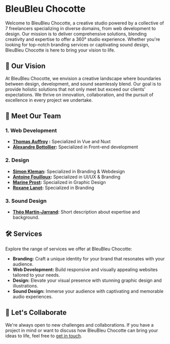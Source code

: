 # BleuBleu Chocotte

Welcome to BleuBleu Chocotte, a creative studio powered by a collective of 7 freelancers specializing in diverse domains, from web development to design. Our mission is to deliver comprehensive solutions, blending creativity and expertise to offer a 360° studio experience. Whether you're looking for top-notch branding services or captivating sound design, BleuBleu Chocotte is here to bring your vision to life.

## 🚀 Our Vision

At BleuBleu Chocotte, we envision a creative landscape where boundaries between design, development, and sound seamlessly blend. Our goal is to provide holistic solutions that not only meet but exceed our clients' expectations. We thrive on innovation, collaboration, and the pursuit of excellence in every project we undertake.

## 👥 Meet Our Team

### 1. Web Development
   - **[Thomas Auffroy](https://github.com/thomas-auffroy) :** Specialized in Vue and Nuxt
   - **[Alexandre Bottollier](https://github.com/alexandre-bottollier):** Specialized in Front-end development 

### 2. Design
   - **[Simon Kleman](https://simonkleman.com):** Specialized in Branding & Webdesign
   - **[Antoine Fouilloux](https://antoinefouilloux.com):** Specialized in UI/UX & Branding
   - **[Marine Prost](https://www.malt.fr/profile/marineprost):** Specialized in Graphic Design
   - **[Roxane Lanot](https://www.malt.fr/profile/roxanelanot):** Specialized in Branding 

### 3. Sound Design
   - **[Théo Martin-Jarrand](link-to-profile):** Short description about expertise and background.

## 🛠️ Services

Explore the range of services we offer at BleuBleu Chocotte:

- **Branding:** Craft a unique identity for your brand that resonates with your audience.
- **Web Development:** Build responsive and visually appealing websites tailored to your needs.
- **Design:** Elevate your visual presence with stunning graphic design and illustrations.
- **Sound Design:** Immerse your audience with captivating and memorable audio experiences.

## 🤝 Let's Collaborate

We're always open to new challenges and collaborations. If you have a project in mind or want to discuss how BleuBleu Chocotte can bring your ideas to life, feel free to [get in touch](mailto:hi@bleubleu.studio).
